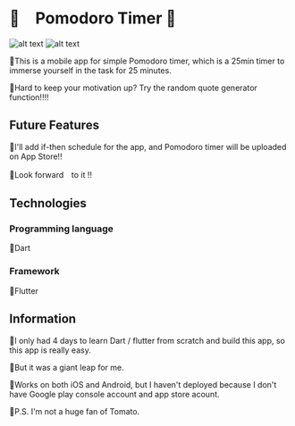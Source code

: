 # 🍅　Pomodoro Timer 🍅

![alt text](https://i.ibb.co/4g2XFDP/Screen-Shot-2020-07-04-at-21-32-25.png)
![alt text](https://i.ibb.co/4RHqN8h/Screen-Shot-2020-07-04-at-21-32-56.png)


🍅This is a mobile app for simple Pomodoro timer, which is a 25min timer to immerse yourself in the task for 25 minutes. 

🍅Hard to keep your motivation up? Try the random quote generator function!!!!


## Future Features

🍅I'll add if-then schedule for the app, and Pomodoro timer will be uploaded on App Store!!

🍅Look forward　to it !!


## Technologies

### Programming language 

🍅Dart 

### Framework 

🍅Flutter 


## Information

🍅I only had 4 days to learn Dart / flutter from scratch and build this app, so this app is really easy. 

🍅But it was a giant leap for me.

🍅Works on both iOS and Android, but I haven't deployed because I don't have Google play console account and app store acount.

🍅P.S. I'm not a huge fan of Tomato.

